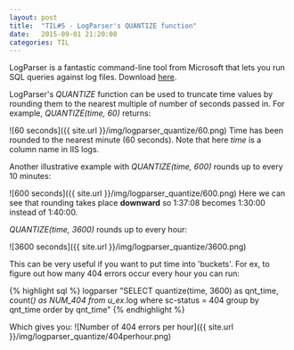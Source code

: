 ```yaml
---
layout: post
title:  "TIL#5 - LogParser's QUANTIZE function"
date:   2015-09-01 21:20:00
categories: TIL
---
```


LogParser is a fantastic command-line tool from Microsoft that lets you run SQL queries against log files. Download [here](http://www.microsoft.com/en-us/download/details.aspx?id=24659).

LogParser's *QUANTIZE* function can be used to truncate time values by rounding them to the nearest multiple of number of seconds passed in. For example, *QUANTIZE(time, 60)* returns:

![60 seconds]({{ site.url }}/img/logparser_quantize/60.png)
Time has been rounded to the nearest minute (60 seconds). Note that here *time* is a column name in IIS logs.

Another illustrative example with *QUANTIZE(time, 600)* rounds up to every 10 minutes:

![600 seconds]({{ site.url }}/img/logparser_quantize/600.png)
Here we can see that rounding takes place **downward** so 1:37:08 becomes 1:30:00 instead of 1:40:00.

*QUANTIZE(time, 3600)* rounds up to every hour:

![3600 seconds]({{ site.url }}/img/logparser_quantize/3600.png)

This can be very useful if you want to put time into 'buckets'. For ex, to figure out how many 404 errors occur every hour you can run:

{% highlight sql %}
logparser "SELECT quantize(time, 3600) as qnt_time, count(*) as NUM_404 from u_ex*.log where sc-status = 404 group by qnt_time order by qnt_time"
{% endhighlight %}

Which gives you:
![Number of 404 errors per hour]({{ site.url }}/img/logparser_quantize/404perhour.png)